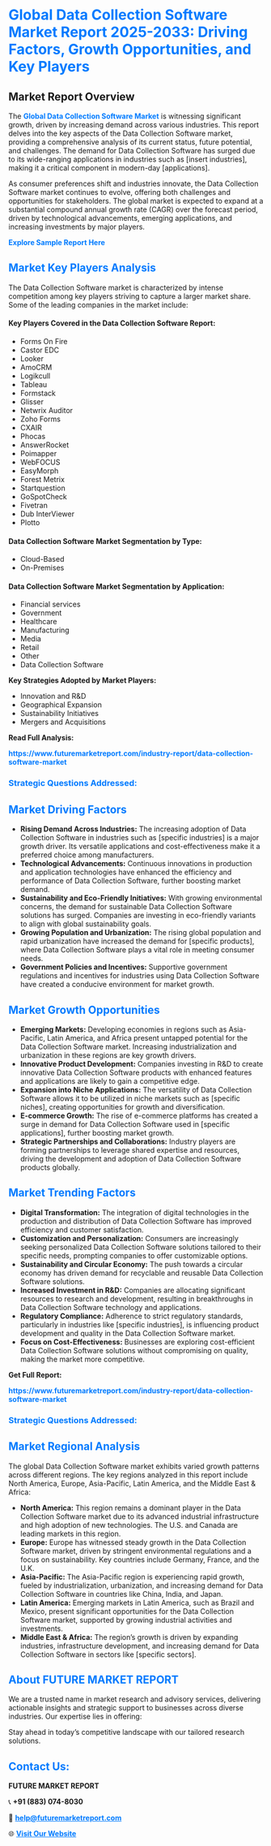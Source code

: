 <h1 style="color: #007BFF;">Global Data Collection Software Market Report 2025-2033: Driving Factors, Growth Opportunities, and Key Players</h1>

<section id="overview">
<h2>Market Report Overview</h2>
<p>The <a href="https://www.futuremarketreport.com/industry-report/data-collection-software-market" style="color: #007BFF; text-decoration: none;"><strong>Global Data Collection Software Market</strong></a> is witnessing significant growth, driven by increasing demand across various industries. This report delves into the key aspects of the Data Collection Software market, providing a comprehensive analysis of its current status, future potential, and challenges. The demand for Data Collection Software has surged due to its wide-ranging applications in industries such as [insert industries], making it a critical component in modern-day [applications].</p>
<p>As consumer preferences shift and industries innovate, the Data Collection Software market continues to evolve, offering both challenges and opportunities for stakeholders. The global market is expected to expand at a substantial compound annual growth rate (CAGR) over the forecast period, driven by technological advancements, emerging applications, and increasing investments by major players.</p>
</section>

<section id="overview">
<p><a href="https://www.futuremarketreport.com/request-sample/reportId=112912" style="color: #007BFF; text-decoration: none;"><strong>Explore Sample Report Here</strong></a></p>
</section>

<section id="key-players">
<h2 style="color: #007BFF;">Market Key Players Analysis</h2>
<p>The Data Collection Software market is characterized by intense competition among key players striving to capture a larger market share. Some of the leading companies in the market include:</p>
<h4>Key Players Covered in the Data Collection Software Report:</h4>
<ul><li>Forms On Fire</li><li>Castor EDC</li><li>Looker</li><li>AmoCRM</li><li>Logikcull</li><li>Tableau</li><li>Formstack</li><li>Glisser</li><li>Netwrix Auditor</li><li>Zoho Forms</li><li>CXAIR</li><li>Phocas</li><li>AnswerRocket</li><li>Poimapper</li><li>WebFOCUS</li><li>EasyMorph</li><li>Forest Metrix</li><li>Startquestion</li><li>GoSpotCheck</li><li>Fivetran</li><li>Dub InterViewer</li><li>Plotto</li></ul>
<h4>Data Collection Software Market Segmentation by Type:</h4>
<ul><li>Cloud-Based</li><li>On-Premises</li></ul>

<h4>Data Collection Software Market Segmentation by Application:</h4>
<ul><li>Financial services</li><li>Government</li><li>Healthcare</li><li>Manufacturing</li><li>Media</li><li>Retail</li><li>Other</li><li>Data Collection Software</li></ul>
<p><strong>Key Strategies Adopted by Market Players:</strong></p>
<ul>
<li>Innovation and R&D</li>
<li>Geographical Expansion</li>
<li>Sustainability Initiatives</li>
<li>Mergers and Acquisitions</li>
</ul>
</section>

<section>
<p><strong>Read Full Analysis: </strong></p><a href="https://www.futuremarketreport.com/industry-report/data-collection-software-market" style="color: #007BFF; text-decoration: none;"><strong>https://www.futuremarketreport.com/industry-report/data-collection-software-market</strong></a>
<h3 style="color: #007BFF;">Strategic Questions Addressed:</h3>
</section>

<section id="driving-factors">
<h2 style="color: #007BFF;">Market Driving Factors</h2>
<ul>
<li><strong>Rising Demand Across Industries:</strong> The increasing adoption of Data Collection Software in industries such as [specific industries] is a major growth driver. Its versatile applications and cost-effectiveness make it a preferred choice among manufacturers.</li>
<li><strong>Technological Advancements:</strong> Continuous innovations in production and application technologies have enhanced the efficiency and performance of Data Collection Software, further boosting market demand.</li>
<li><strong>Sustainability and Eco-Friendly Initiatives:</strong> With growing environmental concerns, the demand for sustainable Data Collection Software solutions has surged. Companies are investing in eco-friendly variants to align with global sustainability goals.</li>
<li><strong>Growing Population and Urbanization:</strong> The rising global population and rapid urbanization have increased the demand for [specific products], where Data Collection Software plays a vital role in meeting consumer needs.</li>
<li><strong>Government Policies and Incentives:</strong> Supportive government regulations and incentives for industries using Data Collection Software have created a conducive environment for market growth.</li>
</ul>
</section>

<section id="growth-opportunities">
<h2 style="color: #007BFF;">Market Growth Opportunities</h2>
<ul>
<li><strong>Emerging Markets:</strong> Developing economies in regions such as Asia-Pacific, Latin America, and Africa present untapped potential for the Data Collection Software market. Increasing industrialization and urbanization in these regions are key growth drivers.</li>
<li><strong>Innovative Product Development:</strong> Companies investing in R&D to create innovative Data Collection Software products with enhanced features and applications are likely to gain a competitive edge.</li>
<li><strong>Expansion into Niche Applications:</strong> The versatility of Data Collection Software allows it to be utilized in niche markets such as [specific niches], creating opportunities for growth and diversification.</li>
<li><strong>E-commerce Growth:</strong> The rise of e-commerce platforms has created a surge in demand for Data Collection Software used in [specific applications], further boosting market growth.</li>
<li><strong>Strategic Partnerships and Collaborations:</strong> Industry players are forming partnerships to leverage shared expertise and resources, driving the development and adoption of Data Collection Software products globally.</li>
</ul>
</section>

<section id="trending-factors">
<h2 style="color: #007BFF;">Market Trending Factors</h2>
<ul>
<li><strong>Digital Transformation:</strong> The integration of digital technologies in the production and distribution of Data Collection Software has improved efficiency and customer satisfaction.</li>
<li><strong>Customization and Personalization:</strong> Consumers are increasingly seeking personalized Data Collection Software solutions tailored to their specific needs, prompting companies to offer customizable options.</li>
<li><strong>Sustainability and Circular Economy:</strong> The push towards a circular economy has driven demand for recyclable and reusable Data Collection Software solutions.</li>
<li><strong>Increased Investment in R&D:</strong> Companies are allocating significant resources to research and development, resulting in breakthroughs in Data Collection Software technology and applications.</li>
<li><strong>Regulatory Compliance:</strong> Adherence to strict regulatory standards, particularly in industries like [specific industries], is influencing product development and quality in the Data Collection Software market.</li>
<li><strong>Focus on Cost-Effectiveness:</strong> Businesses are exploring cost-efficient Data Collection Software solutions without compromising on quality, making the market more competitive.</li>
</ul>
</section>

<section>
<p><strong>Get Full Report: </strong></p><a href="https://www.futuremarketreport.com/industry-report/data-collection-software-market" style="color: #007BFF; text-decoration: none;"><strong>https://www.futuremarketreport.com/industry-report/data-collection-software-market</strong></a>
<h3 style="color: #007BFF;">Strategic Questions Addressed:</h3>
</section>


<section id="regional-analysis">
<h2 style="color: #007BFF;">Market Regional Analysis</h2>
<p>The global Data Collection Software market exhibits varied growth patterns across different regions. The key regions analyzed in this report include North America, Europe, Asia-Pacific, Latin America, and the Middle East & Africa:</p>
<ul>
<li><strong>North America:</strong> This region remains a dominant player in the Data Collection Software market due to its advanced industrial infrastructure and high adoption of new technologies. The U.S. and Canada are leading markets in this region.</li>
<li><strong>Europe:</strong> Europe has witnessed steady growth in the Data Collection Software market, driven by stringent environmental regulations and a focus on sustainability. Key countries include Germany, France, and the U.K.</li>
<li><strong>Asia-Pacific:</strong> The Asia-Pacific region is experiencing rapid growth, fueled by industrialization, urbanization, and increasing demand for Data Collection Software in countries like China, India, and Japan.</li>
<li><strong>Latin America:</strong> Emerging markets in Latin America, such as Brazil and Mexico, present significant opportunities for the Data Collection Software market, supported by growing industrial activities and investments.</li>
<li><strong>Middle East & Africa:</strong> The region’s growth is driven by expanding industries, infrastructure development, and increasing demand for Data Collection Software in sectors like [specific sectors].</li>
</ul>
</section>

<footer>
<h2 style="color: #007BFF;">About FUTURE MARKET REPORT</h2>
<p>We are a trusted name in market research and advisory services, delivering actionable insights and strategic support to businesses across diverse industries. Our expertise lies in offering:</p>

<p>Stay ahead in today’s competitive landscape with our tailored research solutions.</p>

<h2 style="color: #007BFF;">Contact Us:</h2>
<p><strong>FUTURE MARKET REPORT</strong></p>
<p>📞 <strong>+91 (883) 074-8030</strong></p>
<p>📧 <strong><a href="mailto:help@futuremarketreport.com" style="color: #007BFF;">help@futuremarketreport.com</a></strong></p>
<p>🌐 <strong><a href="https://www.futuremarketreport.com/" style="color: #007BFF;">Visit Our Website</a></strong></p>
</footer>